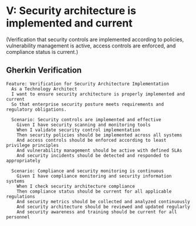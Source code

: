 # V: Security architecture is implemented and current

(Verification that security controls are implemented according to policies, vulnerability management is active, access controls are enforced, and compliance status is current.)

## Gherkin Verification

```gherkin
Feature: Verification for Security Architecture Implementation
  As a Technology Architect
  I want to ensure security architecture is properly implemented and current
  So that enterprise security posture meets requirements and regulatory obligations.

  Scenario: Security controls are implemented and effective
    Given I have security scanning and monitoring tools
    When I validate security control implementation
    Then security policies should be implemented across all systems
    And access controls should be enforced according to least privilege principles
    And vulnerability management should be active with defined SLAs
    And security incidents should be detected and responded to appropriately

  Scenario: Compliance and security monitoring is continuous
    Given I have compliance monitoring and security information systems
    When I check security architecture compliance
    Then compliance status should be current for all applicable regulations
    And security metrics should be collected and analyzed continuously
    And security architecture should be reviewed and updated regularly
    And security awareness and training should be current for all personnel
```
